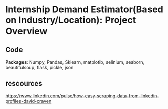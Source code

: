 # Internship Demand Estimator(Based on Industry/Location): Project Overview

## Code
**Packages**: Numpy, Pandas, Sklearn, matplotib, selinium, seaborn, beautifulsoup, flask, pickle, json 

## rescources

https://www.linkedin.com/pulse/how-easy-scraping-data-from-linkedin-profiles-david-craven
